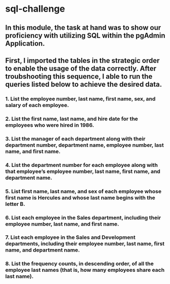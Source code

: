 # sql-challenge

## In this module, the task at hand was to show our proficiency with utilizing SQL within the pgAdmin Application. 

## First, I imported the tables in the strategic order to enable the usage of the data correctly. After troubshooting this sequence, I able to run the queries listed below to achieve the desired data.

### 1. List the employee number, last name, first name, sex, and salary of each employee.

### 2. List the first name, last name, and hire date for the employees who were hired in 1986.

### 3. List the manager of each department along with their department number, department name, employee number, last name, and first name.

### 4. List the department number for each employee along with that employee’s employee number, last name, first name, and department name.

### 5. List first name, last name, and sex of each employee whose first name is Hercules and whose last name begins with the letter B.

### 6. List each employee in the Sales department, including their employee number, last name, and first name.

### 7. List each employee in the Sales and Development departments, including their employee number, last name, first name, and department name.

### 8. List the frequency counts, in descending order, of all the employee last names (that is, how many employees share each last name).